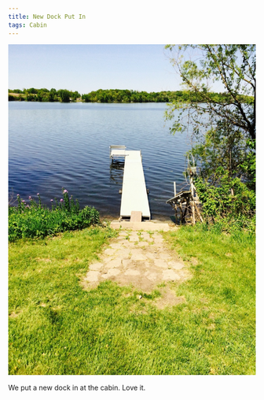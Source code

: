 ```yaml
---
title: New Dock Put In
tags: Cabin
---
```


![](/assets/posts/2015/cabin-new-dock.jpg)

We put a new dock in at the cabin. Love it.
